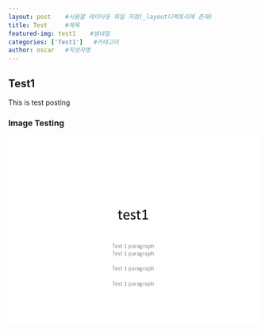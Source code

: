 ```yaml
---
layout: post    #사용할 레이아웃 파일 지정(_layout디렉토리에 존재)
title: Test     #제목 
featured-img: test1    #썸네일
categories: ['Test1']   #카테고리
author: oscar   #작성자명
---
```


## Test1

This is test posting

### Image Testing

![test1](../image/posting/Test1.jpg)